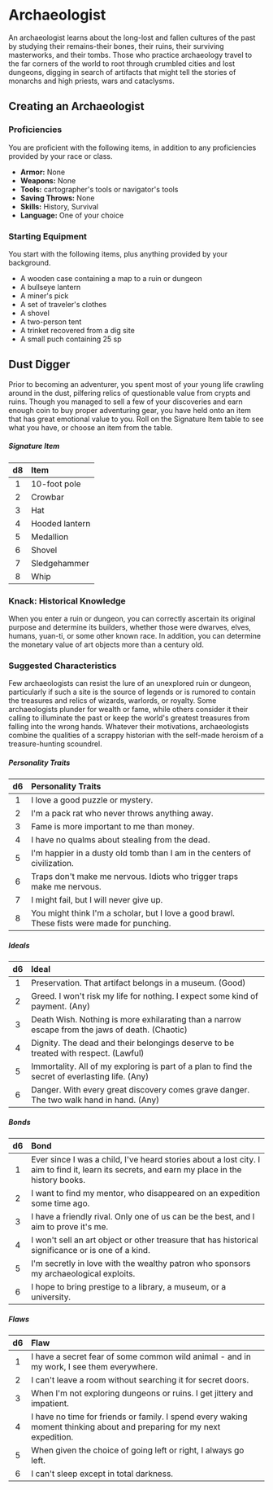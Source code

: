 # Archaeologist

An archaeologist learns about the long-lost and fallen cultures of the past by studying their remains-their bones, their ruins, their surviving masterworks, and their tombs. Those who practice archaeology travel to the far corners of the world to root through crumbled cities and lost dungeons, digging in search of artifacts that might tell the stories of monarchs and high priests, wars and cataclysms.

## Creating an Archaeologist

### Proficiencies
You are proficient with the following items, in addition to any proficiencies provided by your race or class.
- **Armor:** None
- **Weapons:** None
- **Tools:** cartographer's tools or navigator's tools
- **Saving Throws:** None
- **Skills:** History, Survival
- **Language:** One of your choice

### Starting Equipment
You start with the following items, plus anything provided by your background.
- A wooden case containing a map to a ruin or dungeon
- A bullseye lantern
- A miner's pick
- A set of traveler's clothes
- A shovel
- A two-person tent
- A trinket recovered from a dig site
- A small puch containing 25 sp

## Dust Digger
Prior to becoming an adventurer, you spent most of your young life crawling around in the dust, pilfering relics of questionable value from crypts and ruins. Though you managed to sell a few of your discoveries and earn enough coin to buy proper adventuring gear, you have held onto an item that has great emotional value to you. Roll on the Signature Item table to see what you have, or choose an item from the table.

##### Signature Item

| d8  | Item           |
|:---:|:---------------|
| 1   | 10-foot pole   |
| 2   | Crowbar        |
| 3   | Hat            |
| 4   | Hooded lantern |
| 5   | Medallion      |
| 6   | Shovel         |
| 7   | Sledgehammer   |
| 8   | Whip           |

### Knack: Historical Knowledge
When you enter a ruin or dungeon, you can correctly ascertain its original purpose and determine its builders, whether those were dwarves, elves, humans, yuan-ti, or some other known race. In addition, you can determine the monetary value of art objects more than a century old.

### Suggested Characteristics
Few archaeologists can resist the lure of an unexplored ruin or dungeon, particularly if such a site is the source of legends or is rumored to contain the treasures and relics of wizards, warlords, or royalty. Some archaeologists plunder for wealth or fame, while others consider it their calling to illuminate the past or keep the world's greatest treasures from falling into the wrong hands. Whatever their motivations, archaeologists combine the qualities of a scrappy historian with the self-made heroism of a treasure-hunting scoundrel.

##### Personality Traits

| d6  | Personality Traits                                                                          |
|:---:|:--------------------------------------------------------------------------------------------|
| 1   | I love a good puzzle or mystery.                                                            |
| 2   | I'm a pack rat who never throws anything away.                                              |
| 3   | Fame is more important to me than money.                                                    |
| 4   | I have no qualms about stealing from the dead.                                              |
| 5   | I'm happier in a dusty old tomb than I am in the centers of civilization.                   |
| 6   | Traps don't make me nervous. Idiots who trigger traps make me nervous.                      |
| 7   | I might fail, but I will never give up.                                                     |
| 8   | You might think I'm a scholar, but I love a good brawl. These fists were made for punching. |

##### Ideals

| d6  | Ideal                                                                                            |
|:---:|:-------------------------------------------------------------------------------------------------|
| 1   | Preservation. That artifact belongs in a museum. (Good)                                          |
| 2   | Greed. I won't risk my life for nothing. I expect some kind of payment. (Any)                    |
| 3   | Death Wish. Nothing is more exhilarating than a narrow escape from the jaws of death. (Chaotic)  |
| 4   | Dignity. The dead and their belongings deserve to be treated with respect. (Lawful)              |
| 5   | Immortality. All of my exploring is part of a plan to find the secret of everlasting life. (Any) |
| 6   | Danger. With every great discovery comes grave danger. The two walk hand in hand. (Any)          |

##### Bonds

| d6  | Bond                                                                                                                                         |
|:---:|:---------------------------------------------------------------------------------------------------------------------------------------------|
| 1   | Ever since I was a child, I've heard stories about a lost city. I aim to find it, learn its secrets, and earn my place in the history books. |
| 2   | I want to find my mentor, who disappeared on an expedition some time ago.                                                                    |
| 3   | I have a friendly rival. Only one of us can be the best, and I aim to prove it's me.                                                         |
| 4   | I won't sell an art object or other treasure that has historical significance or is one of a kind.                                           |
| 5   | I'm secretly in love with the wealthy patron who sponsors my archaeological exploits.                                                        |
| 6   | I hope to bring prestige to a library, a museum, or a university.                                                                            |

##### Flaws

| d6  | Flaw                                                                                                                   |
|:---:|:-----------------------------------------------------------------------------------------------------------------------|
| 1   | I have a secret fear of some common wild animal - and in my work, I see them everywhere.                               |
| 2   | I can't leave a room without searching it for secret doors.                                                            |
| 3   | When I'm not exploring dungeons or ruins. I get jittery and impatient.                                                 |
| 4   | I have no time for friends or family. I spend every waking moment thinking about and preparing for my next expedition. |
| 5   | When given the choice of going left or right, I always go left.                                                        |
| 6   | I can't sleep except in total darkness.                                                                                |